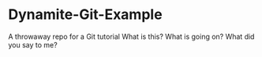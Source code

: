 # Dynamite-Git-Example
A throwaway repo for a Git tutorial
What is this? What is going on?
What did you say to me?